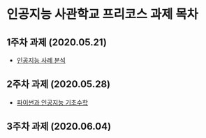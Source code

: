 # 인공지능 사관학교 프리코스 과제 목차

## 1주차 과제 (2020.05.21)
 * [인공지능 사례 분석](https://github.com/bohemianmoon5/keeping/blob/master/1%EC%A3%BC%EC%B0%A8_%EA%B3%BC%EC%A0%9C.ipynb)
## 2주차 과제 (2020.05.28)
 * [파이썬과 인공지능 기초수학](https://github.com/bohemianmoon5/keeping/blob/master/2%EC%A3%BC%EC%B0%A8%EA%B3%BC%EC%A0%9C.ipynb)
## 3주차 과제 (2020.06.04)
 
